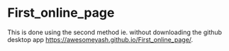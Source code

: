 # First_online_page
This is done using the second method ie. without downloading the github desktop app
https://awesomeyash.github.io/First_online_page/.
